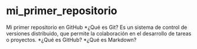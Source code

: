 # mi_primer_repositorio
Mi primer repositorio en GitHub
  *¿Qué es Git? 
  Es un sistema de control de versiones distribuido, que permite la colaboración en el desarrollo de tareas o proyectos.
  *¿Qué es GitHub?
  *¿Qué es Markdown?
